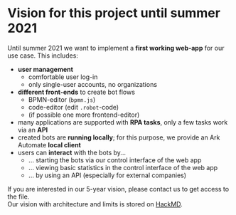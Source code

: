 # Vision for this project until summer 2021

Until summer 2021 we want to implement a **first working web-app** for our use case.
This includes:
- **user management**
    - comfortable user log-in
    - only single-user accounts, no organizations
- **different front-ends** to create bot flows
    - BPMN-editor (`bpmn.js`)
    - code-editor (edit `.robot`-code)
    - (if possible one more frontend-editor)
- many applications are supported with **RPA tasks**, only a few tasks work via an **API**
- created bots are **running locally**; for this purpose, we provide an Ark Automate **local client**
- users can **interact** with the bots by...
    - ... starting the bots via our control interface of the web app
    - ... viewing basic statistics in the control interface of the web app
    - ... by using an API (especially for external companies)


If you are interested in our 5-year vision, please contact us to get access to the file.  
Our vision with architecture and limits is stored on [HackMD](https://hackmd.io/@toUukITjSM6oWi52UMDSkA/Bk4kOnoqw).
